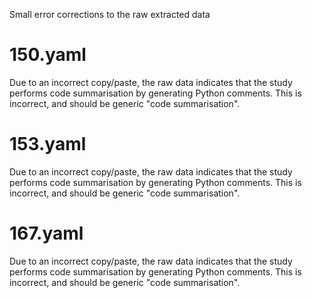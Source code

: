 Small error corrections to the raw extracted data

# 150.yaml
Due to an incorrect copy/paste, the raw data
indicates that the study performs code summarisation
by generating Python comments.
This is incorrect, and should be generic
"code summarisation".

# 153.yaml
Due to an incorrect copy/paste, the raw data
indicates that the study performs code summarisation
by generating Python comments.
This is incorrect, and should be generic
"code summarisation".

# 167.yaml
Due to an incorrect copy/paste, the raw data
indicates that the study performs code summarisation
by generating Python comments.
This is incorrect, and should be generic
"code summarisation".
